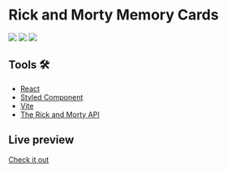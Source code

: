 # Rick and Morty Memory Cards

![](https://img.shields.io/badge/React-18.2-blue)
![](https://img.shields.io/badge/Styled%20Component-v5-%23E584D2)
![](https://img.shields.io/badge/Vite-v3.0-%238F95F4)

## Tools 🛠️

- [React](https://reactjs.org/)
- [Styled Component](https://styled-components.com/)
- [Vite](https://vitejs.dev/)
- [The Rick and Morty API](https://rickandmortyapi.com/)


## Live preview

[Check it out](https://memory-cards-utp2.onrender.com)